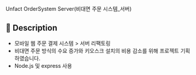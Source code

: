 Unfact OrderSystem Server(비대면 주문 시스템_서버)


## 🔦 Description   
- 모바일 웹 주문 결제 시스템 > 서버 리팩토링  
- 비대면 주문 방식의 수요 증가와 키오스크 설치의 비용 감소를 위해 프로젝트 기획하였습니다.    
- Node.js 및 express 사용